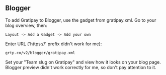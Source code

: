 ## Blogger

To add Gratipay to Blogger, use the gadget from gratipay.xml. Go to your
blog overview, then:

    Layout -> Add a Gadget -> Add your own

Enter URL ('https://' prefix didn't work for me):

    grtp.co/v2/blogger/gratipay.xml

Set your "Team slug on Gratipay" and view how it looks on your blog page.
Blogger preview didn't work correctly for me, so don't pay attention to it.
